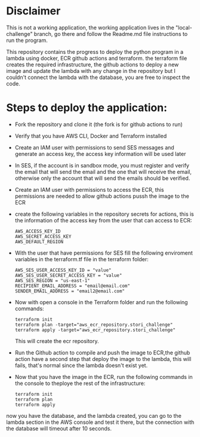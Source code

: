 # Disclaimer
This is not a working application, the working application lives in the "local-challenge" branch, go there and follow the Readme.md file instructions to run the program.

This repository contains the progress to deploy the python program in a lambda using docker,  ECR github actions and terraform. the terraform file creates the required infrastructure, the github actions to deploy a new image and update the lambda with any change in the repository but I couldn't connect the lambda with the database, you are free to inspect the code. 

# Steps to deploy the application:

- Fork the repository and clone it (the fork is for github actions to run)

- Verify that you have AWS CLI, Docker and Terraform installed

- Create an IAM user with permissions to send SES messages and generate an access key, the access key information will be used later

- In SES, if the account is in sandbox mode, you must register and verify the email that will send the email and the one that will receive the email, otherwise only the account that will send the emails should be verified.

- Create an IAM user with permissions to access the ECR, this permissions are needed to allow github actions pussh the image to the ECR

- create the following variables in the repository secrets for actions, this is the information of the access key from the user that can access to ECR:

      AWS_ACCESS_KEY_ID
      AWS_SECRET_ACCESS_KEY
      AWS_DEFAULT_REGION

- With the user that have permissions for SES fill the following enviroment variables in the  terraform.tf file in the terraform folder:

      AWS_SES_USER_ACCESS_KEY_ID = "value"
      AWS_SES_USER_SECRET_ACCESS_KEY = "value"
      AWS_SES_REGION = "us-east-1"
      RECIPIENT_EMAIL_ADDRESS = "email@email.com"
      SENDER_EMAIL_ADDRESS = "email2@email.com"

- Now with open a console in the Terraform folder and run the following commands:

      terraform init
      terraform plan -target="aws_ecr_repository.stori_challenge"
      terraform apply -target="aws_ecr_repository.stori_challenge"

  This will create the ecr repository.

- Run the Github action to compile and push the image to ECR,the github action have a second step that deploy the image to the lambda, this will fails, that's normal since the lambda doesn't exist yet.

- Now that you have the image in the ECR, run the following commands in the console to theploye the rest of the infrastructure:

      terraform init
      terraform plan 
      terraform apply

now you have the database, and the lambda created, you can go to the lambda section in the AWS console and test it there, but the connection with the database will timeout after 10 seconds.
